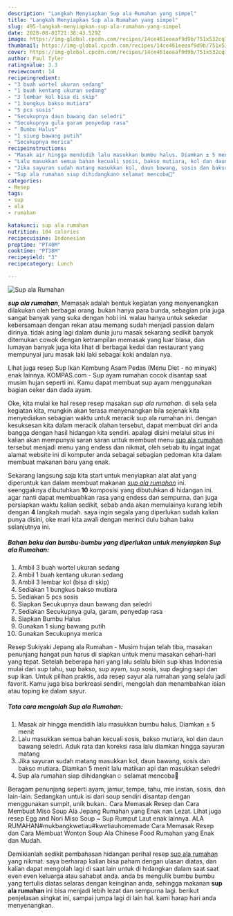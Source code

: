 ```yaml
---
description: "Langkah Menyiapkan Sup ala Rumahan yang simpel"
title: "Langkah Menyiapkan Sup ala Rumahan yang simpel"
slug: 495-langkah-menyiapkan-sup-ala-rumahan-yang-simpel
date: 2020-08-01T21:38:43.529Z
image: https://img-global.cpcdn.com/recipes/14ce461eeeaf9d9b/751x532cq70/sup-ala-rumahan-foto-resep-utama.jpg
thumbnail: https://img-global.cpcdn.com/recipes/14ce461eeeaf9d9b/751x532cq70/sup-ala-rumahan-foto-resep-utama.jpg
cover: https://img-global.cpcdn.com/recipes/14ce461eeeaf9d9b/751x532cq70/sup-ala-rumahan-foto-resep-utama.jpg
author: Paul Tyler
ratingvalue: 3.3
reviewcount: 14
recipeingredient:
- "3 buah wortel ukuran sedang"
- "1 buah kentang ukuran sedang"
- "3 lembar kol bisa di skip"
- "1 bungkus bakso mutiara"
- "5 pcs sosis"
- "Secukupnya daun bawang dan seledri"
- "Secukupnya gula garam penyedap rasa"
- " Bumbu Halus"
- "1 siung bawang putih"
- "Secukupnya merica"
recipeinstructions:
- "Masak air hingga mendidih lalu masukkan bumbu halus. Diamkan ± 5 menit"
- "Lalu masukkan semua bahan kecuali sosis, bakso mutiara, kol dan daun bawang seledri. Aduk rata dan koreksi rasa lalu diamkan hingga sayuran matang"
- "Jika sayuran sudah matang masukkan kol, daun bawang, sosis dan bakso mutiara. Diamkan 5 menit lalu matikan api dan masukkan seledri"
- "Sup ala rumahan siap dihidangkan☺️ selamat mencoba🤗"
categories:
- Resep
tags:
- sup
- ala
- rumahan

katakunci: sup ala rumahan 
nutrition: 104 calories
recipecuisine: Indonesian
preptime: "PT40M"
cooktime: "PT38M"
recipeyield: "3"
recipecategory: Lunch

---
```



![Sup ala Rumahan](https://img-global.cpcdn.com/recipes/14ce461eeeaf9d9b/751x532cq70/sup-ala-rumahan-foto-resep-utama.jpg)

<b><i>sup ala rumahan</i></b>, Memasak adalah bentuk kegiatan yang menyenangkan dilakukan oleh berbagai orang. bukan hanya para bunda, sebagian pria juga sangat banyak yang suka dengan hobi ini. walau hanya untuk sekedar kebersamaan dengan rekan atau memang sudah menjadi passion dalam dirinya. tidak asing lagi dalam dunia juru masak sekarang sedikit banyak ditemukan cowok dengan ketrampilan memasak yang luar biasa, dan lumayan banyak juga kita lihat di berbagai kedai dan restaurant yang mempunyai juru masak laki laki sebagai koki andalan nya.

Lihat juga resep Sup Ikan Kembung Asam Pedas (Menu Diet - no minyak) enak lainnya. KOMPAS.com - Sup ayam rumahan cocok disantap saat musim hujan seperti ini. Kamu dapat membuat sup ayam menggunakan bagian ceker dan dada ayam.

Oke, kita mulai ke hal resep resep masakan <i>sup ala rumahan</i>. di sela sela kegiatan kita, mungkin akan terasa menyenangkan bila sejenak kita menyediakan sebagian waktu untuk meracik sup ala rumahan ini. dengan kesuksesan kita dalam meracik olahan tersebut, dapat membuat diri anda bangga dengan hasil hidangan kita sendiri. apalagi disini melalui situs ini kalian akan mempunyai saran saran untuk membuat menu <u>sup ala rumahan</u> tersebut menjadi menu yang endess dan nikmat, oleh sebab itu ingat ingat alamat website ini di komputer anda sebagai sebagian pedoman kita dalam membuat makanan baru yang enak.


Sekarang langsung saja kita start untuk menyiapkan alat alat yang diperuntuk kan dalam membuat makanan <u><i>sup ala rumahan</i></u> ini. seenggaknya dibutuhkan <b>10</b> komposisi yang dibutuhkan di hidangan ini. agar nanti dapat membuahkan rasa yang endess dan sempurna. dan juga persiapkan waktu kalian sedikit, sebab anda akan memulainya kurang lebih dengan <b>4</b> langkah mudah. saya ingin segala yang diperlukan sudah kalian punya disini, oke mari kita awali dengan merinci dulu bahan baku selanjutnya ini.

<!--inarticleads1-->

##### Bahan baku dan bumbu-bumbu yang diperlukan untuk menyiapkan Sup ala Rumahan:

1. Ambil 3 buah wortel ukuran sedang
1. Ambil 1 buah kentang ukuran sedang
1. Ambil 3 lembar kol (bisa di skip)
1. Sediakan 1 bungkus bakso mutiara
1. Sediakan 5 pcs sosis
1. Siapkan Secukupnya daun bawang dan seledri
1. Sediakan Secukupnya gula, garam, penyedap rasa
1. Siapkan  Bumbu Halus
1. Gunakan 1 siung bawang putih
1. Gunakan Secukupnya merica


Resep Sukiyaki Jepang ala Rumahan - Musim hujan telah tiba, masakan penunjang hangat pun harus di siapkan untuk menu masakan sehari-hari yang tepat. Setelah beberapa hari yang lalu selalu bikin sup khas Indonesia mulai dari sup tahu, sup bakso, sup ayam, sup sosis, sup daging sapi dan sup ikan. Untuk pilihan praktis, ada resep sayur ala rumahan yang selalu jadi favorit. Kamu juga bisa berkreasi sendiri, mengolah dan menambahkan isian atau toping ke dalam sayur. 

<!--inarticleads2-->

##### Tata cara mengolah Sup ala Rumahan:

1. Masak air hingga mendidih lalu masukkan bumbu halus. Diamkan ± 5 menit
1. Lalu masukkan semua bahan kecuali sosis, bakso mutiara, kol dan daun bawang seledri. Aduk rata dan koreksi rasa lalu diamkan hingga sayuran matang
1. Jika sayuran sudah matang masukkan kol, daun bawang, sosis dan bakso mutiara. Diamkan 5 menit lalu matikan api dan masukkan seledri
1. Sup ala rumahan siap dihidangkan☺️ selamat mencoba🤗


Beragam penunjang seperti ayam, jamur, tempe, tahu, mie instan, sosis, dan lain-lain. Sedangkan untuk isi dari soup sendiri disantap dengan menggunakan sumpit, unik bukan.. Cara Memasak Resep dan Cara Membuat Miso Soup Ala Jepang Rumahan yang Enak nan Lezat. Lihat juga resep Egg and Nori Miso Soup ~ Sup Rumput Laut enak lainnya. ALA RUMAHAN#mukbangkwetiau#kwetiauhomemade Cara Memasak Resep dan Cara Membuat Wonton Soup Ala Chinese Food Rumahan yang Enak dan Mudah. 

Demikianlah sedikit pembahasan hidangan perihal resep <u>sup ala rumahan</u> yang nikmat. saya berharap kalian bisa paham dengan ulasan diatas, dan kalian dapat mengolah lagi di saat lain untuk di hidangkan dalam saat saat even even keluarga atau sahabat anda. anda bs mengulik bumbu bumbu yang tertulis diatas selaras dengan keinginan anda, sehingga makanan <b>sup ala rumahan</b> ini bisa menjadi lebih lezat dan sempurna lagi. berikut penjelasan singkat ini, sampai jumpa lagi di lain hal. kami harap hari anda menyenangkan.
